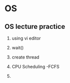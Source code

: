 # OS #

## OS lecture practice ##

1. using vi editor

2. wait()

3. create thread

4. CPU Scheduling
	-FCFS
	
5. 
